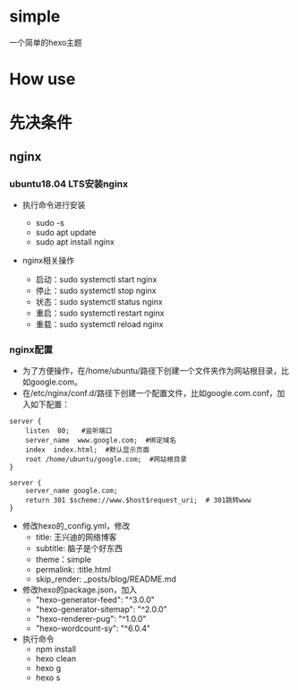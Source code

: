 # simple
一个简单的hexo主题

# How use

# 先决条件

## nginx

### ubuntu18.04 LTS安装nginx

* 执行命令进行安装
  * sudo -s
  * sudo apt update
  * sudo apt install nginx

* nginx相关操作
  * 启动：sudo systemctl start nginx
  * 停止：sudo systemctl stop nginx
  * 状态：sudo systemctl status nginx
  * 重启：sudo systemctl restart nginx
  * 重载：sudo systemctl reload nginx

### nginx配置

* 为了方便操作，在/home/ubuntu/路径下创建一个文件夹作为网站根目录，比如google.com。
* 在/etc/nginx/conf.d/路径下创建一个配置文件，比如google.com.conf，加入如下配置：

```
server {
    listen  80;   #监听端口
    server_name  www.google.com;  #绑定域名
    index  index.html;  #默认显示页面
    root /home/ubuntu/google.com;  #网站根目录
}

server {
    server_name google.com;
    return 301 $scheme://www.$host$request_uri;  # 301跳转www
}
```



* 修改hexo的_config.yml，修改
  * title: 王兴迪的网络博客
  * subtitle: 脑子是个好东西
  * theme：simple
  * permalink: :title.html
  * skip_render: _posts/blog/README.md
* 修改hexo的package.json，加入
  * "hexo-generator-feed": "^3.0.0"
  * "hexo-generator-sitemap": "^2.0.0"
  * "hexo-renderer-pug": "^1.0.0"
  * "hexo-wordcount-sy": "^6.0.4"
* 执行命令
  * npm install
  * hexo clean
  * hexo g
  * hexo s

